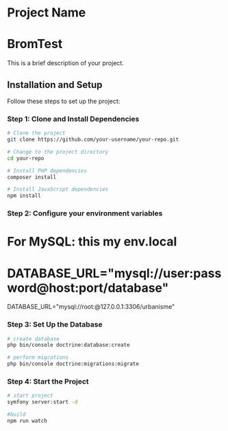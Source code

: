 
# Project Name
# BromTest

This is a brief description of your project.

## Installation and Setup

Follow these steps to set up the project:

### Step 1: Clone and Install Dependencies

```bash
# Clone the project
git clone https://github.com/your-username/your-repo.git

# Change to the project directory
cd your-repo

# Install PHP dependencies
composer install

# Install JavaScript dependencies
npm install
```
### Step 2: Configure your environment variables 

# For MySQL: this my env.local 

# DATABASE_URL="mysql://user:password@host:port/database"
DATABASE_URL="mysql://root:@127.0.0.1:3306/urbanisme"

### Step 3: Set Up the Database

```bash
# create database
php bin/console doctrine:database:create

# perform migrations
php bin/console doctrine:migrations:migrate
```

### Step 4: Start the Project
```bash
# start project
symfony server:start -d

#build
npm run watch
```












